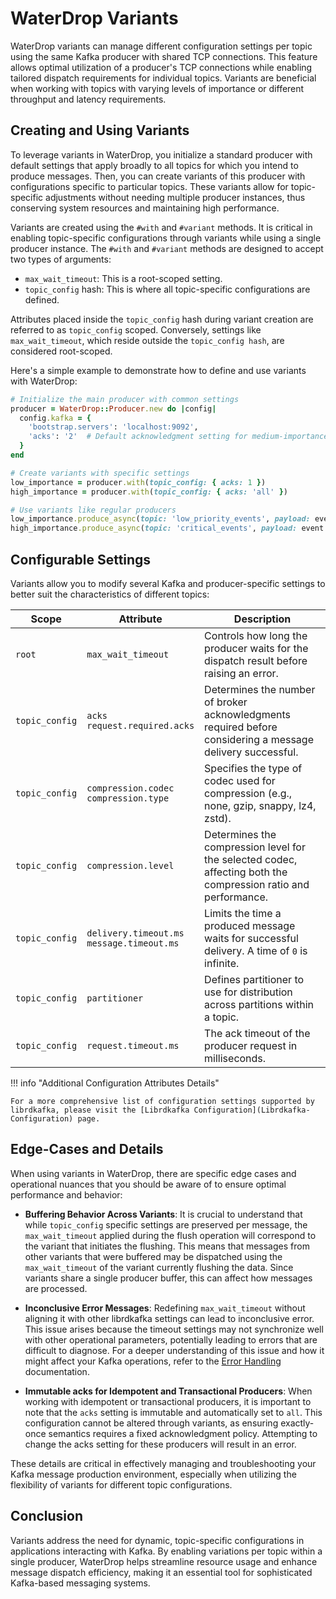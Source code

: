 # WaterDrop Variants

WaterDrop variants can manage different configuration settings per topic using the same Kafka producer with shared TCP connections. This feature allows optimal utilization of a producer's TCP connections while enabling tailored dispatch requirements for individual topics. Variants are beneficial when working with topics with varying levels of importance or different throughput and latency requirements.

## Creating and Using Variants

To leverage variants in WaterDrop, you initialize a standard producer with default settings that apply broadly to all topics for which you intend to produce messages. Then, you can create variants of this producer with configurations specific to particular topics. These variants allow for topic-specific adjustments without needing multiple producer instances, thus conserving system resources and maintaining high performance.

Variants are created using the `#with` and `#variant` methods. It is critical in enabling topic-specific configurations through variants while using a single producer instance. The `#with` and `#variant` methods are designed to accept two types of arguments:

- `max_wait_timeout`: This is a root-scoped setting.
- `topic_config` hash: This is where all topic-specific configurations are defined. 

Attributes placed inside the `topic_config` hash during variant creation are referred to as `topic_config` scoped. Conversely, settings like `max_wait_timeout`, which reside outside the `topic_config hash`, are considered root-scoped.

Here's a simple example to demonstrate how to define and use variants with WaterDrop:

```ruby
# Initialize the main producer with common settings
producer = WaterDrop::Producer.new do |config|
  config.kafka = {
    'bootstrap.servers': 'localhost:9092',
    'acks': '2'  # Default acknowledgment setting for medium-importance topics
  }
end

# Create variants with specific settings
low_importance = producer.with(topic_config: { acks: 1 })
high_importance = producer.with(topic_config: { acks: 'all' })

# Use variants like regular producers
low_importance.produce_async(topic: 'low_priority_events', payload: event.to_json)
high_importance.produce_async(topic: 'critical_events', payload: event.to_json)
```

## Configurable Settings

Variants allow you to modify several Kafka and producer-specific settings to better suit the characteristics of different topics:

<table>
  <thead>
    <tr>
      <th class="nowrap">Scope</th>
      <th class="nowrap">Attribute</th>
      <th>Description</th>
    </tr>
  </thead>
  <tbody>
    <tr>
      <td class="nowrap">
        <code>root</code>
      </td>
      <td class="nowrap">
        <code>max_wait_timeout</code>
      </td>
      <td>Controls how long the producer waits for the dispatch result before raising an error.</td>
    </tr>
    <tr>
      <td class="nowrap">
        <code>topic_config</code>
      </td>
      <td class="nowrap">
        <code>acks</code><br/>
        <code>request.required.acks</code>
      </td>
      <td>Determines the number of broker acknowledgments required before considering a message delivery successful.</td>
    </tr>
    <tr>
      <td class="nowrap">
        <code>topic_config</code>
      </td>
      <td class="nowrap">
        <code>compression.codec</code><br/><code>compression.type</code>
      </td>
      <td>Specifies the type of codec used for compression (e.g., none, gzip, snappy, lz4, zstd).</td>
    </tr>
    <tr>
      <td class="nowrap">
        <code>topic_config</code>
      </td>
      <td class="nowrap">
        <code>compression.level</code>
      </td>
      <td>Determines the compression level for the selected codec, affecting both the compression ratio and performance.</td>
    </tr>
    <tr>
      <td class="nowrap">
        <code>topic_config</code>
      </td>
      <td class="nowrap">
        <code>delivery.timeout.ms</code><br/>
        <code>message.timeout.ms</code>
      </td>
      <td>Limits the time a produced message waits for successful delivery. A time of <code>0</code> is infinite.</td>
    </tr>
    <tr>
      <td class="nowrap">
        <code>topic_config</code>
      </td>
      <td class="nowrap">
        <code>partitioner</code>
      </td>
      <td>Defines partitioner to use for distribution across partitions within a topic.</td>
    </tr>
    <tr>
      <td class="nowrap"><code>topic_config</code></td>
      <td class="nowrap"><code>request.timeout.ms</code></td>
      <td>The ack timeout of the producer request in milliseconds.</td>
    </tr>
  </tbody>
</table>

!!! info "Additional Configuration Attributes Details"

    For a more comprehensive list of configuration settings supported by librdkafka, please visit the [Librdkafka Configuration](Librdkafka-Configuration) page.

## Edge-Cases and Details

When using variants in WaterDrop, there are specific edge cases and operational nuances that you should be aware of to ensure optimal performance and behavior:

- **Buffering Behavior Across Variants**: It is crucial to understand that while `topic_config` specific settings are preserved per message, the `max_wait_timeout` applied during the flush operation will correspond to the variant that initiates the flushing. This means that messages from other variants that were buffered may be dispatched using the `max_wait_timeout` of the variant currently flushing the data. Since variants share a single producer buffer, this can affect how messages are processed.

- **Inconclusive Error Messages**: Redefining `max_wait_timeout` without aligning it with other librdkafka settings can lead to inconclusive error. This issue arises because the timeout settings may not synchronize well with other operational parameters, potentially leading to errors that are difficult to diagnose. For a deeper understanding of this issue and how it might affect your Kafka operations, refer to the [Error Handling](WaterDrop-Error-Handling) documentation.

- **Immutable acks for Idempotent and Transactional Producers**: When working with idempotent or transactional producers, it is important to note that the `acks` setting is immutable and automatically set to `all`. This configuration cannot be altered through variants, as ensuring exactly-once semantics requires a fixed acknowledgment policy. Attempting to change the acks setting for these producers will result in an error.

These details are critical in effectively managing and troubleshooting your Kafka message production environment, especially when utilizing the flexibility of variants for different topic configurations.

## Conclusion

Variants address the need for dynamic, topic-specific configurations in applications interacting with Kafka. By enabling variations per topic within a single producer, WaterDrop helps streamline resource usage and enhance message dispatch efficiency, making it an essential tool for sophisticated Kafka-based messaging systems.
